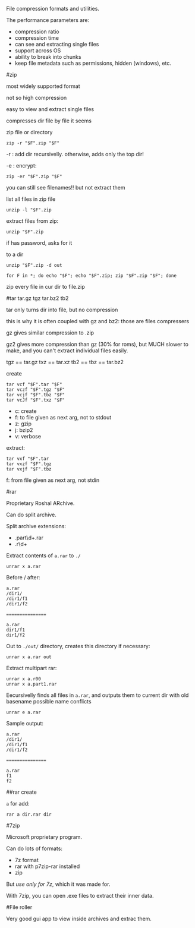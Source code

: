 File compression formats and utilities.

The performance parameters are:

- compression ratio
- compression time
- can see and extracting single files
- support across OS
- ability to break into chunks
- keep file metadata such as permissions, hidden (windows), etc.

#zip

most widely supported format

not so high compression

easy to view and extract single files

compresses dir file by file it seems

zip file or directory

    zip -r "$F".zip "$F"

-r : add dir recursivelly. otherwise, adds only the top dir!

-e : encrypt:

    zip -er "$F".zip "$F"

you can still see filenames!! but not extract them

list all files in zip file

    unzip -l "$F".zip

extract files from zip:

    unzip "$F".zip

if has password, asks for it

to a dir

    unzip "$F".zip -d out

    for F in *; do echo "$F"; echo "$F".zip; zip "$F".zip "$F"; done
zip every file in cur dir to file.zip

#tar tar.gz tgz tar.bz2 tb2

tar only turns dir into file, but no compression

this is why it is often coupled with gz and bz2: those are files compressers

gz gives similar compression to .zip

gz2 gives more compression than gz (30% for roms), but MUCH slower to make, and you can't extract individual files easily.

tgz == tar.gz
txz == tar.xz
tb2 == tbz == tar.bz2

create

    tar vcf "$F".tar "$F"
    tar vczf "$F".tgz "$F"
    tar vcjf "$F".tbz "$F"
    tar vcJf "$F".txz "$F"

- c: create
- f: to file given as next arg, not to stdout
- z: gzip
- j: bzip2
- v: verbose

extract:

    tar vxf "$F".tar
    tar vxzf "$F".tgz
    tar vxjf "$F".tbz

f: from file given as next arg, not stdin

#rar

Proprietary Roshal ARchive.

Can do split archive.

Split archive extensions:

- .part\d+.rar
- .r\d+

Extract contents of `a.rar` to `./`

    unrar x a.rar

Before / after:

    a.rar
    /dir1/
    /dir1/f1
    /dir1/f2

    ===============

    a.rar
    dir1/f1
    dir1/f2

Out to `./out/` directory, creates this directory if necessary:

    unrar x a.rar out

Extract multipart rar:

    unrar x a.r00
    unrar x a.part1.rar

Eecursivelly finds all files in `a.rar`, and outputs them to current dir
with old basename possible name conflicts

    unrar e a.rar

Sample output:

    a.rar
    /dir1/
    /dir1/f1
    /dir1/f2

    ===============

    a.rar
    f1
    f2

##rar create

`a` for add:

    rar a dir.rar dir

#7zip

Microsoft proprietary program.

Can do lots of formats:

- 7z format
- rar with p7zip-rar installed
- zip

But *use only for 7z*, which it was made for.

With 7zip, you can open .exe files to extract their inner data.

#File roller

Very good gui app to view inside archives and extrac them.
